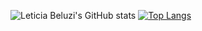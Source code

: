 ![Leticia Beluzi's GitHub stats](https://github-readme-stats.vercel.app/api?username=leticiabeluzi&theme=dark&show_icons=true)
[![Top Langs](https://github-readme-stats.vercel.app/api/top-langs/?username=leticiabeluzi&theme=dark)](https://github.com/anuraghazra/github-readme-stats)
